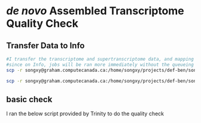 # *de novo* Assembled Transcriptome Quality Check
## Transfer Data to Info
```bash
#I transfer the transcriptome and supertranscriptome data, and mapping result back to Info for down stream analysis
#since on Info, jobs will be ran more immediately without the queueing system, which Graham use and sometime jobs just queueing for a day or more.
scp -r songxy@graham.computecanada.ca:/home/songxy/projects/def-ben/songxy/tropicalis_gonad_transcriptome/data/tropicalis_gonad_supertranscriptome_dec2018/ /home/xue/tropicalis_gonad_transcriptome_Dec2018/data/tropicali_gonad_transcriptome_trinityOut

scp -r songxy@graham.computecanada.ca:/home/songxy/projects/def-ben/songxy/tropicalis_gonad_transcriptome/data/tropicalis_transcriptome_build_dec2018 /home/xue/tropicalis_gonad_transcriptome_Dec2018/data/tropicali_gonad_transcriptome_trinityOut
```

## basic check
I ran the below script provided by Trinity to do the quality check
```
```
